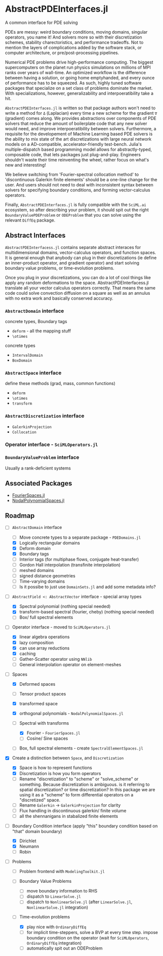 # AbstractPDEInterfaces.jl

A common interface for PDE solving

PDEs are messy: weird boundary conditions, moving domains, singular operators, you name it! And solvers more so with their discretization schemes, stability charectoristics, and performance tradeoffs. Not to mention the layers of complications added by the software stack, or computer architecture, or pre/post-processing pipelines.

Numerical PDE problems drive high-performance computing. The biggest supercomputers on the planet run physics simulations on millions of MPI ranks over years of wall-time. An optimized workflow is the difference between having a solution, or going home emptyhanded, and every ounce of performance has to be squeezed. As such, highly tuned software packages that specialize on a set class of problems dominate the market. With specializations, however, generalizability and interpoeratibility take a hit.

`AbstractPDEInterfaces.jl` is written so that package authors won't need to write a method for `Δ` (Laplacian) every time a new scheme for the gradient `∇` (gradient) comes along. We provides abstractions over components of PDE solvers that reduce the amount of boilerplate code that any new solver would need, and improve interpoeratibility between solvers. Furthermore, a requisite for the developement of Machine Learning based PDE solvers is the ability to mix state of the art discretizations with large neural network models on a AD-compatible, accelerator-friendly test-bench. Julia's multiple-dispatch based programming model allows for abstractly-typed, composable code, that lets packages just plug-and-play. Engineers shouldn't waste their time reinventing the wheel, rather focus on what's new and interesting!

We believe switching from 'Fourier-spectral collocation method' to 'discontinuous Galerkin finite elements' should be a one-line change for the user. And users should not need to deal with inconsistent syntax between solvers for specifying boundary conditions, and forming vector-calculus operators.

Finally, `AbstractPDEInterfaces.jl` is fully compatible with the `SciML.ai` ecosystem, so after describing your problem, it should spit out the right `BoundaryValuePDEProblem`  or `ODEProblem` that you can solve using the relevant `DiffEq` package.

## Abstract Interfaces

`AbstractPDEInterfacess.jl` contains separate abstract interaces for multidimensional domains, vector-calculus operators, and function spaces. It is general enough that anybody can plug in their discretizations (ie define an inner-product operator, and gradient operator) and start solving boundary value problems, or time-evolution problems.

Once you plug in your discretizations, you can do a lot of cool things like apply any random deformations to the space. AbstractPDEInterfacess.jl translate all your vector calculus operators correctly. That means the same code could solve convection diffusion on a square as well as an annulus with no extra work and basically conserved accuracy.

### `AbstractDomain` interface

concrete types, Boundary tags

  - `deform` - all the mapping stuff
  - `\otimes`

concrete types

  - `IntervalDomain`
  - `BoxDomain`

### `AbstractSpace` interface

define these methods (grad, mass, common functions)

  - `deform`
  - `\otimes`
  - `transform`

### `AbstractDiscretization` interface

  - `GalerkinProjection`
  - `Collocation`

### Operator interface - `SciMLOperators.jl`

### `BoundaryValueProblem` interface

Usually a rank-deficient systems

## Associated Packages

  - [FourierSpaces.jl](https://github.com/vpuri3/FourierSpaces.jl)
  - [NodalPolynomialSpaces.jl](https://github.com/vpuri3/NodalPolynomialSpaces.jl)

## Roadmap

  - [ ] `AbstractDomain` interface
    
      + [ ] Move concrete types to a separate package - `PDEDomains.jl`
      + [X] Logically rectangular domains
      + [X] Deform domain
      + [X] Boundary tags
      + [ ] Interior tags (for multiphase flows, conjugate heat-transfer)
      + [ ] Gordon Hall interpolation (transfinite interpolation)
      + [ ] meshed domains
      + [ ] signed distance geometries
      + [ ] Time-varying domains
      + [ ] Is it possibe to just use `DomainSets.jl` and add some metadata info?

  - [ ] `AbstractField <: AbstractVector` interface - special array types
    
      + [X] Spectral polynomial (nothing special needed)
      + [X] transform-based spectral (fourier, cheby) (nothing special needed)
      + [ ] Box/ full spectral elements
  - [ ] Operator interface - moved to `SciMLOperators.jl`
    
      + [X] linear algebra operations
      + [X] lazy composition
      + [X] can use array reductions
      + [X] caching
      + [ ] Gather-Scatter operator using `NNlib`
      + [ ] General interpolation operator on element-meshes
  - [ ] Spaces
    
      + [X] Deformed spaces
    
      + [ ] Tensor product spaces
      + [X] transformed space
      + [X] orthogonal polynomials - `NodalPolynomialSpaces.jl`
      + [ ] Spectral with transforms
        
          * [X] Fourier - `FourierSpaces.jl`
          * [ ] Cosine/ Sine spaces
      + [ ] Box, full spectral elements - create `SpectralElementSpaces.jl`
  - [X] Create a distinction between `Space`, and `Discretization`
    
      + [X] Space is how to represent functions
      + [X] Discretization is how you form operators
      + [ ] Rename "discretization" to "scheme" or "solve_scheme" or something. Because discretization is ambiguous. is it referring to spatial discretization? or time discretization? In this package we are using it as a "scheme" to form differential operators on a "discretized" space.
      + [ ] Rename `Galerkin` -> `GalerkinProjection` for clarity
      + [ ] Flux handling in discontinuous galerkin/ finite volume
      + [ ] all the shennanigans in stabalized finite elements
  - [ ] Boundary Condition interface (apply "this" boundary condition based on "that" domain boundary)
    
      + [X] Dirichlet
      + [X] Neumann
      + [ ] Robin
  - [ ] Problems
    
      + [ ] Problem frontend with `ModelingToolkit.jl`
    
      + [ ] Boundary Value Problems
        
          * [ ] move boundary information to RHS
          * [ ] dispatch to `LinearSolve.jl`
          * [ ] dispatch to `NonlinearSolve.jl` (after `LinearSolve.jl`, `NonlinearSolve.jl` integration)
      + [ ] Time-evolution problems
        
          * [X] play nice with `OrdinaryDiffEq`
          * [ ] for implicit time-steppers, solve a BVP at every time step. impose boundary condition on the operator (wait for `SciMLOperators`, `OrdinaryDiffEq` integration)
          * [ ] automatically spit out an ODEProblem

